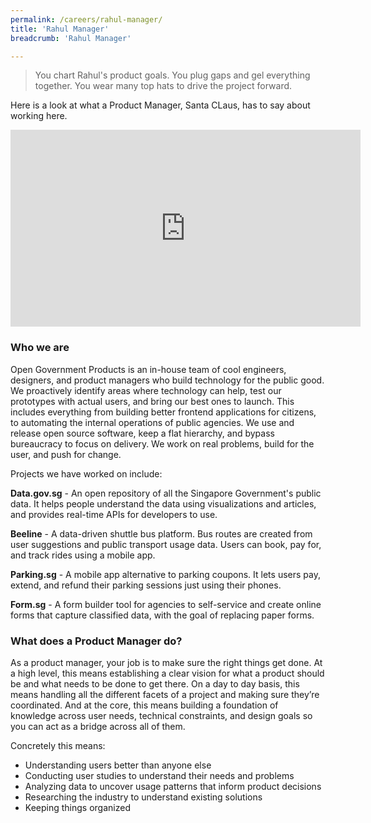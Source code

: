 ```yaml
---
permalink: /careers/rahul-manager/
title: 'Rahul Manager'
breadcrumb: 'Rahul Manager'

---
```



> You chart Rahul's product goals. You plug gaps and gel everything together. You wear many top hats to drive the project forward.

Here is a look at what a Product Manager, Santa CLaus, has to say about working here.

<div class="bp-youtube">
	<iframe width="560" height="315" src="https://www.youtube.com/embed/DjcjGu7lP3I" frameborder="0" allow="autoplay; encrypted-media" allowfullscreen></iframe>
</div>

### **Who we are**

Open Government Products is an in-house team of cool engineers, designers, and product managers who build technology for the public good. We proactively identify areas where technology can help, test our prototypes with actual users, and bring our best ones to launch. This includes everything from building better frontend applications for citizens, to automating the internal operations of public agencies. We use and release open source software, keep a flat hierarchy, and bypass bureaucracy to focus on delivery. We work on real problems, build for the user, and push for change.

Projects we have worked on include:

**Data.gov.sg** - An open repository of all the Singapore Government's public data. It helps people understand the data using visualizations and articles, and provides real-time APIs for developers to use.

**Beeline** - A data-driven shuttle bus platform. Bus routes are created from user suggestions and public transport usage data. Users can book, pay for, and track rides using a mobile app.

**Parking.sg** - A mobile app alternative to parking coupons. It lets users pay, extend, and refund their parking sessions just using their phones.

**Form.sg** - A form builder tool for agencies to self-service and create online forms that capture classified data, with the goal of replacing paper forms.

### **What does a Product Manager do?**
As a product manager, your job is to make sure the right things get done. At a high level, this means establishing a clear vision for what a product should be and what needs to be done to get there. On a day to day basis, this means handling all the different facets of a project and making sure they’re coordinated. And at the core, this means building a foundation of knowledge across user needs, technical constraints, and design goals so you can act as a bridge across all of them.

Concretely this means:

* Understanding users better than anyone else
* Conducting user studies to understand their needs and problems
* Analyzing data to uncover usage patterns that inform product decisions
* Researching the industry to understand existing solutions
* Keeping things organized
